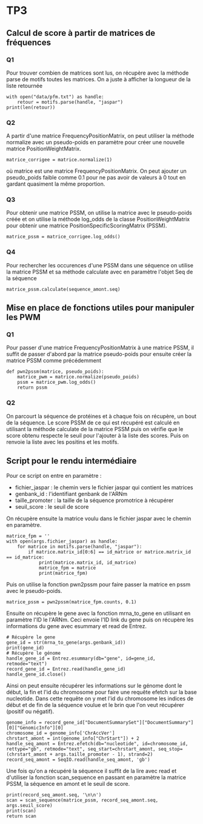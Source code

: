 # TP3
## Calcul de score à partir de matrices de fréquences
### Q1
Pour trouver combien de matrices sont lus, on récupère avec la méthode parse de motifs toutes les matrices. On a juste à afficher la longueur de la liste retournée
```
with open("data/pfm.txt") as handle:
    retour = motifs.parse(handle, "jaspar")
print(len(retour))
```

### Q2
A partir d'une matrice FrequencyPositionMatrix, on peut utiliser la méthode normalize avec un pseudo-poids en paramètre pour créer une nouvelle matrice PositionWeightMatrix. 
```
matrice_corrigee = matrice.normalize(1)
```
où matrice est une matrice FrequencyPositionMatrix. 
On peut ajouter un pseudo_poids faible comme 0.1 pour ne pas avoir de valeurs à 0 tout en gardant quasiment la même proportion.

### Q3
Pour obtenir une matrice PSSM, on utilise la matrice avec le pseudo-poids créée et on utilise la méthode log_odds de la classe PositionWeightMatrix pour obtenir une matrice PositionSpecificScoringMatrix (PSSM).
```
matrice_pssm = matrice_corrigee.log_odds()
```

### Q4
Pour rechercher les occurences d'une PSSM dans une séquence on utilise la matrice PSSM et sa méthode calculate avec en paramètre l'objet Seq de la séquence
```
matrice_pssm.calculate(sequence_amont.seq)
```

## Mise en place de fonctions utiles pour manipuler les PWM
### Q1
Pour passer d'une matrice FrequencyPositionMatrix à une matrice PSSM, il suffit de passer d'abord par la matrice pseudo-poids pour ensuite créer la matrice PSSM comme précédemment
```
def pwn2pssm(matrice, pseudo_poids):
    matrice_pwm = matrice.normalize(pseudo_poids)
    pssm = matrice_pwm.log_odds()
    return pssm
```

### Q2
On parcourt la séquence de protéines et à chaque fois on récupère, un bout de la séquence. Le score PSSM de ce qui est récupéré est calculé en utilisant la méthode calculate de la matrice PSSM puis on vérifie que le score obtenu respecte le seuil pour l'ajouter à la liste des scores. Puis on renvoie la liste avec les positins et les motifs.

## Script pour le rendu intermédiaire
Pour ce script on entre en paramètre :  
- fichier_jaspar : le chemin vers le fichier jaspar qui contient les matrices
- genbank_id : l'identifiant genbank de l'ARNm
- taille_promoter : la taille de la séquence promotrice à récupérer
- seuil_score : le seuil de score

On récupère ensuite la matrice voulu dans le fichier jaspar avec le chemin en paramètre.
```
matrice_fpm = ''
with open(args.fichier_jaspar) as handle:
    for matrice in motifs.parse(handle, "jaspar"):
        if matrice.matrix_id[0:6] == id_matrice or matrice.matrix_id == id_matrice:
            print(matrice.matrix_id, id_matrice)
            matrice_fpm = matrice
            print(matrice_fpm)
```
Puis on utilise la fonction pwn2pssm pour faire passer la matrice en pssm avec le pseudo-poids.
```
matrice_pssm = pwn2pssm(matrice_fpm.counts, 0.1)
```
Ensuite on récupère le gene avec la fonction mrna_to_gene en utilisant en paramètre l'ID le l'ARNm. Ceci envoie l'ID link du gene puis on récupère les informations du gene avec esummary et read de Entrez.  
```
# Récupère le gene
gene_id = str(mrna_to_gene(args.genbank_id))
print(gene_id)
# Récupère le génome
handle_gene_id = Entrez.esummary(db="gene", id=gene_id, retmode="text")
record_gene_id = Entrez.read(handle_gene_id)
handle_gene_id.close()
```
Ainsi on peut ensuite récupérer les informations sur le génome dont le début, la fin et l'id du chromosome pour faire une requête efetch sur la base nucleotide. Dans cette requête on y met l'id du chromosome les indices de début et de fin de la séquence voulue et le brin que l'on veut récupérer (positif ou négatif).  
```
genome_info = record_gene_id["DocumentSummarySet"]["DocumentSummary"][0]["GenomicInfo"][0]
chromosome_id = genome_info['ChrAccVer']
chrstart_amont = int(genome_info["ChrStart"]) + 2
handle_seq_amont = Entrez.efetch(db="nucleotide", id=chromosome_id, rettype="gb", retmode="text", seq_start=chrstart_amont, seq_stop=(chrstart_amont + args.taille_promoter - 1), strand=2)
record_seq_amont = SeqIO.read(handle_seq_amont, 'gb')
```
Une fois qu'on a récupéré la séquence il suffit de la lire avec read et d'utiliser la fonction scan_sequence en passant en paramètre la matrice PSSM, la séquence en amont et le seuil de score. 
```
print(record_seq_amont.seq, '\n\n')
scan = scan_sequence(matrice_pssm, record_seq_amont.seq, args.seuil_score)
print(scan)
return scan
```
